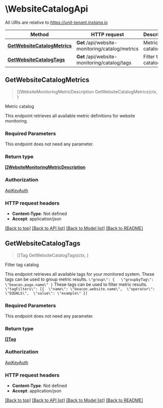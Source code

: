 # \WebsiteCatalogApi

All URIs are relative to *https://unit-tenant.instana.io*

Method | HTTP request | Description
------------- | ------------- | -------------
[**GetWebsiteCatalogMetrics**](WebsiteCatalogApi.md#GetWebsiteCatalogMetrics) | **Get** /api/website-monitoring/catalog/metrics | Metric catalog
[**GetWebsiteCatalogTags**](WebsiteCatalogApi.md#GetWebsiteCatalogTags) | **Get** /api/website-monitoring/catalog/tags | Filter tag catalog



## GetWebsiteCatalogMetrics

> []WebsiteMonitoringMetricDescription GetWebsiteCatalogMetrics(ctx, )

Metric catalog

This endpoint retrieves all available metric definitions for website monitoring. 

### Required Parameters

This endpoint does not need any parameter.

### Return type

[**[]WebsiteMonitoringMetricDescription**](WebsiteMonitoringMetricDescription.md)

### Authorization

[ApiKeyAuth](../README.md#ApiKeyAuth)

### HTTP request headers

- **Content-Type**: Not defined
- **Accept**: application/json

[[Back to top]](#) [[Back to API list]](../README.md#documentation-for-api-endpoints)
[[Back to Model list]](../README.md#documentation-for-models)
[[Back to README]](../README.md)


## GetWebsiteCatalogTags

> []Tag GetWebsiteCatalogTags(ctx, )

Filter tag catalog

This endpoint retrieves all available tags for your monitored system.  These tags can be used to group metric results. ``` \"group\": {   \"groupbyTag\": \"beacon.page.name\" } ```  These tags can be used to filter metric results. ``` \"tagFilters\": [{  \"name\": \"beacon.website.name\",  \"operator\": \"EQUALS\",  \"value\": \"example\" }] ``` 

### Required Parameters

This endpoint does not need any parameter.

### Return type

[**[]Tag**](Tag.md)

### Authorization

[ApiKeyAuth](../README.md#ApiKeyAuth)

### HTTP request headers

- **Content-Type**: Not defined
- **Accept**: application/json

[[Back to top]](#) [[Back to API list]](../README.md#documentation-for-api-endpoints)
[[Back to Model list]](../README.md#documentation-for-models)
[[Back to README]](../README.md)


